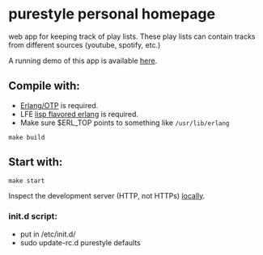 # purestyle personal homepage

web app for keeping track of play lists.
These play lists can contain tracks from different
sources (youtube, spotify, etc.)

A running demo of this app is available [here](https://www.purestyle.se).

## Compile with:
* [Erlang/OTP](http://www.erlang.org) is required.
* LFE [lisp flavored erlang](http://lfe.io) is required.
* Make sure $ERL_TOP points to something like ```/usr/lib/erlang```

```
make build
```

## Start with:
```
make start
```
Inspect the development server (HTTP, not HTTPs)
[locally](http://localhost:8000).

### init.d script:
* put in /etc/init.d/
* sudo update-rc.d purestyle defaults
